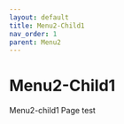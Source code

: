 ```yaml
---
layout: default
title: Menu2-Child1
nav_order: 1
parent: Menu2
---
```




# Menu2-Child1

Menu2-child1 Page test